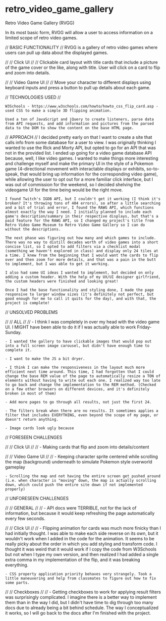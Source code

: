 # retro_video_game_gallery
Retro Video Game Gallery (RVGG)

In its most basic form, RVGG will allow a user to access information on a limited scope of retro video games.

// BASIC FUNCTIONALITY //
    RVGG is a gallery of retro video games where users can pull up data about the displayed games.

// // Click UI // //
    Clickable card layout with title cards that include a picture of the game cover or the like, along with title. User will click on a card to flip and zoom into details.

// // Video Game UI // //
    Move your character to different displays using keyboard inputs and press a button to pull up details about each game.

// TECHNOLOGIES USED //

    W3Schools - https://www.w3schools.com/howto/howto_css_flip_card.asp - used CSS to make a simple 3D flipping animation.

    Used a ton of JavaScript and jQuery to create listeners, parse data from API requests, and add information and pictures from the parsed data to the DOM to show the content on the base HTML page.

// APPROACH //
    I decided pretty early on that I want to create a site that calls info from some database for a user to view. I was originally thinking I wanted to use the Rick and Morty API, but opted to go for an API that was not in the provided list. I ended up going for a video game database API because, well, I like video games. I wanted to make things more interesting and challenge myself and make the primary UI in the style of a Pokemon game (4-directional movement with interactable displays or exhibits, so-to-speak, that would bring up information for the corresponding video game), while allowing the user to opt out for a more familiar click interface, but I was out of commission for the weekend, so I decided shelving the videogame UI for the time being would be the right move.

    I found Twitch's IGDB API, but I couldn't get it working (I think it's broken? It's throwing tons of 404 errors), so after a little searching and a bit of trial and error, I found the RAWG API, which functions almost exactly the way I need. I initially planned to include each game's description/summary in their respective displays, but that's a paid feature for the RAWG API, so I changed my project's title from Retro Video Game Museum to Retro Video Game Gallery so I can do without the descriptions.

    The next phase was figuring out how many and which games to include. There was no way to distill decades worth of video games into a short concise list, so I opted to add filters via a checklist modal (something we haven't explored in class) and display only 24 tiles at a time. I knew from the beginning that I would want the cards to flip over and then zoom for more details, and that was a pain in the butt to implement, but I was able to get it working.

    I also had some UI ideas I wanted to implement, but decided on only adding a custom header. With the help of my UX/UI designer girlfriend, the custom headers were finished and looking great!

    Once I had the base functionality and styling done, I made the page responsive to larger window sizes (it's definitely not perfect, but good enough for me to call it quits for the day), and with that, the project is complete!

// UNSOLVED PROBLEMS

// // ALL // //
    - I think I was completely in over my head with the video game UI. I MIGHT have been able to do it if I was actually able to work Friday-Sunday.

    - I wanted the gallery to have clickable images that would pop out into a full screen image carousel, but didn't have enough time to complete it.

    - I want to make the JS a bit dryer.

    - I think I can make the responsiveness in the layout much more efficient next time around. This time, I had forgotten that I could change the base REM value of the page to automatically resize a TON of elements without having to write out each one. I realized way too late to go back and change the implementation to the REM method. (Checked on a few other browsers on different devices, and it's definitely broken in most of them)

    - Add more pages to go through all results, not just the first 24.

    - The filters break when there are no results. It sometimes applies a filter that includes EVERYTHING, even beyond the scope of my page, or doesn't return anything.

    - Image cards look ugly because

// FORESEEN CHALLENGES

// // Click UI // //
    - Making cards that flip and zoom into details/content

// // Video Game UI // //
    - Keeping character sprite centered while scrolling the map (background) underneath to simulate Pokemon style overworld gameplay

    - Scrolling the map and not having the entire screen get pushed around (i.e. when character is "moving" down, the map is actually scrolling down, which could push the entire site down if not implemented properly)

// UNFORESEEN CHALLENGES

// // GENERAL // //
    - API docs were TERRIBLE, not for the lack of information, but because it would keep refreshing the page automatically every few seconds.

// // Click UI // //
    - Flipping animation for cards was much more finicky than I had initially thought. I was able to make each side reverse on its own, but it wouldn't work when I added in the code for the animation. It seems to be really picky about the order in which you add styling and transform code. I thought it was weird that it would work if I copy the code from W3Schools but not when I type my own version, and then realized I had added a single extra comma in my implementation of the flip, and it was breaking everything.

    - CSS property application priority behaves very strangely. Took a little maneuvering and help from classmates to figure out how to fix some parts.

// // Checkboxes // //
    - Getting checkboxes to work for applying result filters was surprisingly complicated. I imagine there is a better way to implement them than in the way I did, but I didn't have time to dig through too many docs due to already being a bit behind schedule. The way I conceptualized it works, so I will go back to the docs after I'm finished with the project.
